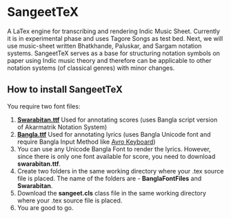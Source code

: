 # SangeetTeX

A LaTex engine for transcribing and rendering Indic Music Sheet. Currently it is in experimental phase and uses Tagore Songs as test bed. Next, we will use music-sheet written Bhatkhande, Paluskar, and Sargam notation systems. SangeetTeX serves as a base for structuring notation symbols on paper using Indic music theory and therefore can be applicable to other notation systems (of classical genres) with minor changes.

## How to install SangeetTeX

You require two font files:
1. [**Swarabitan.ttf**](https://rabindra-rachanabali.nltr.org/node/1) Used for annotating scores (uses Bangla script version of Akarmatrik Notation System)
2. [**Bangla.ttf**](https://www.omicronlab.com/bangla-fonts.html) Used for annotating lyrics (uses Bangla Unicode font and require Bangla Input Method like [Avro Keyboard](https://www.omicronlab.com/avro-keyboard.html))
3. You can use any Unicode Bangla Font to render the lyrics. However, since there is only one font available for score, you need to download **swarabitan.ttf**.
4. Create two folders in the same working directory where your .tex source file is placed. The name of the folders are - **BanglaFontFiles** and **Swarabitan**.
5. Download the **sangeet.cls** class file in the same working directory where your .tex source file is placed.
6. You are good to go.
